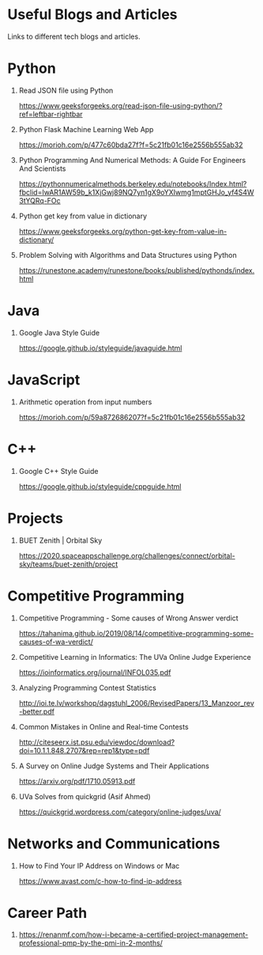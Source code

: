 # Useful Blogs and Articles
Links to different tech blogs and articles.

# Python
1. Read JSON file using Python

   https://www.geeksforgeeks.org/read-json-file-using-python/?ref=leftbar-rightbar

2. Python Flask Machine Learning Web App

   https://morioh.com/p/477c60bda27f?f=5c21fb01c16e2556b555ab32

3. Python Programming And Numerical Methods: A Guide For Engineers And Scientists

   https://pythonnumericalmethods.berkeley.edu/notebooks/Index.html?fbclid=IwAR1AW59b_k1XjGwj89NQ7yn1gX9oYXIwmg1mptGHJo_yf4S4W3tYQRq-FOc

4. Python get key from value in dictionary

   https://www.geeksforgeeks.org/python-get-key-from-value-in-dictionary/

5. Problem Solving with Algorithms and Data Structures using Python
   
   https://runestone.academy/runestone/books/published/pythonds/index.html

# Java
1. Google Java Style Guide

   https://google.github.io/styleguide/javaguide.html

# JavaScript
1. Arithmetic operation from input numbers

   https://morioh.com/p/59a872686207?f=5c21fb01c16e2556b555ab32

# C++
1. Google C++ Style Guide

   https://google.github.io/styleguide/cppguide.html

# Projects
1. BUET Zenith | Orbital Sky

   https://2020.spaceappschallenge.org/challenges/connect/orbital-sky/teams/buet-zenith/project

# Competitive Programming
1. Competitive Programming - Some causes of Wrong Answer verdict

   https://tahanima.github.io/2019/08/14/competitive-programming-some-causes-of-wa-verdict/
   
2. Competitive Learning in Informatics: The UVa Online Judge Experience   
   
   https://ioinformatics.org/journal/INFOL035.pdf
   
3. Analyzing Programming Contest Statistics 

   http://ioi.te.lv/workshop/dagstuhl_2006/RevisedPapers/13_Manzoor_rev-better.pdf
   
4. Common Mistakes in Online and Real-time Contests

   http://citeseerx.ist.psu.edu/viewdoc/download?doi=10.1.1.848.2707&rep=rep1&type=pdf

5. A Survey on Online Judge Systems and Their Applications

   https://arxiv.org/pdf/1710.05913.pdf

6. UVa Solves from quickgrid (Asif Ahmed)
   
   https://quickgrid.wordpress.com/category/online-judges/uva/
# Networks and Communications
1. How to Find Your IP Address on Windows or Mac

   https://www.avast.com/c-how-to-find-ip-address

# Career Path
1. https://renanmf.com/how-i-became-a-certified-project-management-professional-pmp-by-the-pmi-in-2-months/
